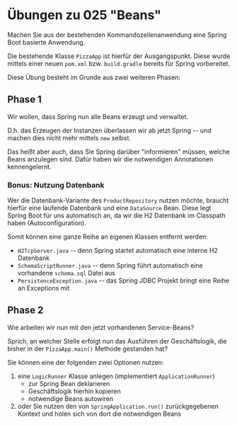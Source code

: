# Übungen zu 025 "Beans"

Machen Sie aus der bestehenden Kommandozeilenanwendung eine Spring Boot basierte Anwendung.

Die bestehende Klasse `PizzaApp` ist hierfür der Ausgangspunkt. Diese wurde mittels einer neuen
`pom.xml` bzw. `build.gradle` bereits für Spring vorbereitet.

Diese Übung besteht im Grunde aus zwei weiteren Phasen:

## Phase 1

Wir wollen, dass Spring nun alle Beans erzeugt und verwaltet.

D.h. das Erzeugen der Instanzen überlassen wir ab jetzt Spring -- und machen dies nicht mehr
mittels `new` selbst.

Das heißt aber auch, dass Sie Spring darüber "informieren" müssen, welche Beans anzulegen sind.
Dafür haben wir die notwendigen Annotationen kennengelernt.

### Bonus: Nutzung Datenbank

Wer die Datenbank-Variante des `ProductRepository` nutzen möchte, braucht hierfür eine laufende
Datenbank und eine `DataSource` Bean. Diese legt Spring Boot für uns automatisch an, da wir die H2 Datenbank
im Classpath haben (Autoconfiguration).

Somit können eine ganze Reihe an eigenen Klassen entfernt werden:

* `H2TcpServer.java` -- denn Spring startet automatisch eine interne H2 Datenbank
* `SchemaScriptRunner.java` -- denn Spring führt automatisch eine vorhandene `schema.sql` Datei aus
* `PersistenceException.java` -- das Spring JDBC Projekt bringt eine Reihe an Exceptions mit

## Phase 2

Wie arbeiten wir nun mit den jetzt vorhandenen Service-Beans?

Sprich, an welcher Stelle erfolgt nun das Ausführen der Geschäftslogik, die bisher in der `PizzaApp.main()` Methode
gestanden hat?

Sie können eine der folgenden zwei Optionen nutzen:

1. eine `LogicRunner` Klasse anlegen (implementiert `ApplicationRunner`)
   - zur Spring Bean deklarieren
   - Geschäftslogik hierhin kopieren
   - notwendige Beans autowiren
2. oder Sie nutzen den von `SpringApplication.run()` zurückgegebenen Kontext und holen sich von dort
   die notwendigen Beans 

